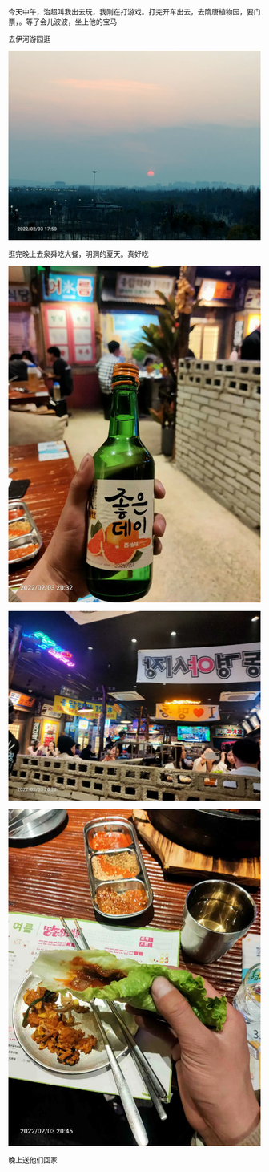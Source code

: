今天中午，治超叫我出去玩，我刚在打游戏。打完开车出去，去隋唐植物园，要门票，。等了会儿波波，坐上他的宝马

去伊河游园逛

![](../../img/6904315-3061f471a414b0fe.jpg)


逛完晚上去泉舜吃大餐，明洞的夏天。真好吃

![](../../img/6904315-2926a9246b2f941a.jpg)

![](../../img/6904315-9b094c4fab8da5d8.jpg)

![](../../img/6904315-161b243134be3ec3.jpg)


晚上送他们回家
